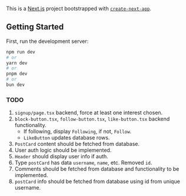 This is a [Next.js](https://nextjs.org) project bootstrapped with [`create-next-app`](https://nextjs.org/docs/app/api-reference/cli/create-next-app).

## Getting Started

First, run the development server:

```bash
npm run dev
# or
yarn dev
# or
pnpm dev
# or
bun dev
```

### TODO
1. `signup/page.tsx` backend, force at least one interest chosen.
2. `block-button.tsx`, `follow-button.tsx`, `like-button.tsx` backend functionality.
    - If following, display `Following`, if not, `Follow`.
    - `LikeButton` updates database rows.
3. `PostCard` content should be fetched from database.
4. User auth logic should be implemented.
5. `Header` should display user info if auth.
6. Type `postCard` has data `username`, `name`, etc. Removed `id`.
7. Comments should be fetched from database and functionality to be implemented.
8. `postCard` info should be fetched from database using id from unique username.

